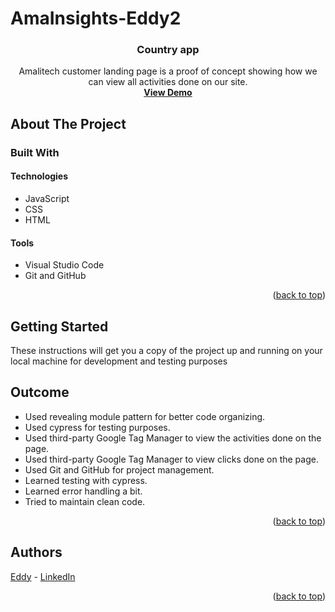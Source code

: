 # AmaInsights-Eddy2


<div id="top"></div>


<h3 align="center">Country app</h3>

  <p align="center">
    Amalitech customer landing page is a proof of concept showing how we can view all activities done on our site.
    <br />
    <a href="https://amalicustomerpage.netlify.app/"><strong>View Demo</strong></a>
  </p>
</div>



<!-- ABOUT THE PROJECT -->
## About The Project



### Built With

#### Technologies

* JavaScript
* CSS
* HTML


#### Tools

* Visual Studio Code
* Git and GitHub

<p align="right">(<a href="#top">back to top</a>)</p>



<!-- GETTING STARTED -->
## Getting Started

These instructions will get you a copy of the project up and running on your local machine for development and testing purposes

<!-- OUTCOME -->
## Outcome

* Used revealing module pattern for better code organizing.
* Used cypress for testing purposes.
* Used third-party Google Tag Manager to view the activities done on the page.
* Used third-party Google Tag Manager to view clicks done on the page.
* Used Git and GitHub for project management.
* Learned testing with cypress.
* Learned error handling a bit.
* Tried to maintain clean code.

<p align="right">(<a href="#top">back to top</a>)</p>



<!-- AUTHORS -->
## Authors

[Eddy](https://github.com/Eddy-dashner) - [LinkedIn](https://www.linkedin.com/in/eddy-nzobarinda-30b774225/) 

<p align="right">(<a href="#top">back to top</a>)</p>




